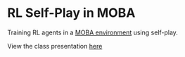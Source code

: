 # RL Self-Play in MOBA

Training RL agents in a [MOBA environment](https://gym.derkgame.com/) using self-play.

View the class presentation [here](https://docs.google.com/presentation/d/1vH_kpWZwyddEa5BwikjxvZeVVccozw6IEGjiGvQcg9g/edit?usp=sharing)
